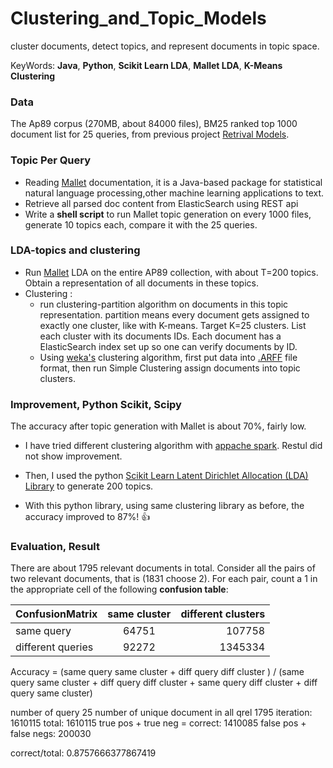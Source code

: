 # Clustering_and_Topic_Models

cluster documents, detect topics, and represent documents in topic space.

KeyWords: __Java__, __Python__, __Scikit Learn LDA__, __Mallet LDA__, __K-Means Clustering__

### Data
The Ap89 corpus (270MB, about 84000 files), BM25 ranked top 1000 document list for 25 queries, from previous project [Retrival Models](https://github.com/socrateszhang/InfoRetrivalModels).

### Topic Per Query
* Reading [Mallet](http://mallet.cs.umass.edu/) documentation, it is a Java-based package for statistical natural language processing,other machine learning applications to text.
* Retrieve all parsed doc content from ElasticSearch using REST api
* Write a **shell script** to run Mallet topic generation on every 1000 files, generate 10 topics each, compare it with the 25 queries. 

### LDA-topics and clustering
* Run [Mallet](http://mallet.cs.umass.edu/)  LDA on the entire AP89 collection, with about T=200 topics. Obtain a representation of all documents in these topics.
* Clustering : 
  * run clustering-partition algorithm on documents in this topic representation. partition means every document gets assigned to exactly one cluster, like with K-means. Target K=25 clusters. List each cluster with its documents IDs. Each document has a ElasticSearch index set up so one can verify documents by ID.
  * Using [weka's](http://www.cs.waikato.ac.nz/ml/weka/downloading.html) clustering algorithm, first put data into [.ARFF](https://weka.wikispaces.com/ARFF+%28book+version%29) file format, then run Simple Clustering assign documents into topic clusters.

### Improvement, Python Scikit, Scipy
The accuracy after topic generation with Mallet is about 70%, fairly low. 
 * I have tried different clustering algorithm with [appache spark](https://spark.apache.org/docs/latest/ml-clustering.html). Restul did not show improvement.

* Then, I used the python [Scikit Learn Latent Dirichlet Allocation (LDA) Library](http://scikit-learn.org/stable/modules/generated/sklearn.decomposition.LatentDirichletAllocation.html) to generate 200 topics.
* With this python library, using same clustering library as before, the accuracy improved to 87%! :+1:


### Evaluation, Result

There are about 1795 relevant documents in total. Consider all the pairs of two relevant documents, that is (1831 choose 2). For each pair, count a 1 in the appropriate cell of the following **confusion table**:


|ConfusionMatrix        |same cluster |different clusters|
|-----------------------|:-----------:|-----------------:|
|same query|64751|107758|
|different queries|92272|1345334|


Accuracy  = (same query same cluster  + diff query diff cluster ) / (same query same cluster  + diff query diff cluster + same query diff cluster + diff query same cluster)

number of query 25
number of unique document in all qrel 1795
iteration: 1610115
total: 1610115
true pos + true neg = correct: 1410085
false pos + false negs: 200030

correct/total: 0.8757666377867419
